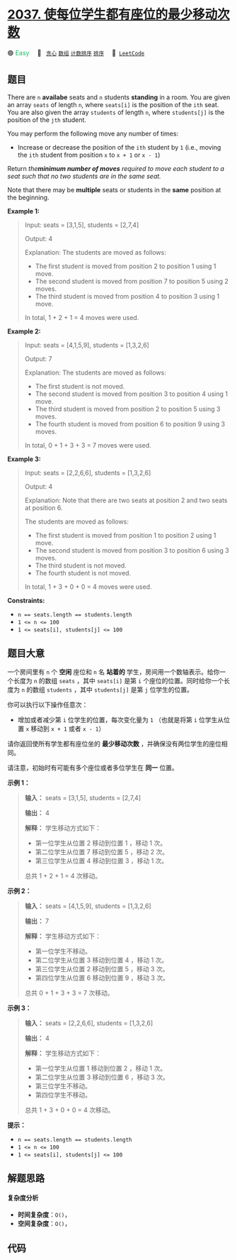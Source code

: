 # [2037. 使每位学生都有座位的最少移动次数](https://leetcode.com/problems/minimum-number-of-moves-to-seat-everyone)

🟢 <font color=#15bd66>Easy</font>&emsp; 🔖&ensp; [`贪心`](/leetcode-js/outline/tag/greedy.md) [`数组`](/leetcode-js/outline/tag/array.md) [`计数排序`](/leetcode-js/outline/tag/counting-sort.md) [`排序`](/leetcode-js/outline/tag/sorting.md)&emsp; 🔗&ensp;[`LeetCode`](https://leetcode.com/problems/minimum-number-of-moves-to-seat-everyone)

## 题目

There are `n` **availabe** seats and `n` students **standing** in a room. You
are given an array `seats` of length `n`, where `seats[i]` is the position of
the `ith` seat. You are also given the array `students` of length `n`, where
`students[j]` is the position of the `jth` student.

You may perform the following move any number of times:

  * Increase or decrease the position of the `ith` student by `1` (i.e., moving the `ith` student from position `x` to `x + 1` or `x - 1`)

Return _the**minimum number of moves** required to move each student to a
seat_ _such that no two students are in the same seat._

Note that there may be **multiple** seats or students in the **same** position
at the beginning.



**Example 1:**

> Input: seats = [3,1,5], students = [2,7,4]
> 
> Output: 4
> 
> Explanation: The students are moved as follows:
> - The first student is moved from position 2 to position 1 using 1 move.
> - The second student is moved from position 7 to position 5 using 2 moves.
> - The third student is moved from position 4 to position 3 using 1 move.
> 
> In total, 1 + 2 + 1 = 4 moves were used.

**Example 2:**

> Input: seats = [4,1,5,9], students = [1,3,2,6]
> 
> Output: 7
> 
> Explanation: The students are moved as follows:
> - The first student is not moved.
> - The second student is moved from position 3 to position 4 using 1 move.
> - The third student is moved from position 2 to position 5 using 3 moves.
> - The fourth student is moved from position 6 to position 9 using 3 moves.
> 
> In total, 0 + 1 + 3 + 3 = 7 moves were used.

**Example 3:**

> Input: seats = [2,2,6,6], students = [1,3,2,6]
> 
> Output: 4
> 
> Explanation: Note that there are two seats at position 2 and two seats at position 6.
> 
> The students are moved as follows:
> - The first student is moved from position 1 to position 2 using 1 move.
> - The second student is moved from position 3 to position 6 using 3 moves.
> - The third student is not moved.
> - The fourth student is not moved.
> 
> In total, 1 + 3 + 0 + 0 = 4 moves were used.

**Constraints:**

  * `n == seats.length == students.length`
  * `1 <= n <= 100`
  * `1 <= seats[i], students[j] <= 100`


## 题目大意

一个房间里有 `n` 个 **空闲** 座位和 `n` 名 **站着的**  学生，房间用一个数轴表示。给你一个长度为 `n` 的数组 `seats`
，其中 `seats[i]` 是第 `i` 个座位的位置。同时给你一个长度为 `n` 的数组 `students` ，其中 `students[j]` 是第
`j` 位学生的位置。

你可以执行以下操作任意次：

  * 增加或者减少第 `i` 位学生的位置，每次变化量为 `1` （也就是将第 `i` 位学生从位置 `x` 移动到 `x + 1` 或者 `x - 1`）

请你返回使所有学生都有座位坐的 **最少移动次数**  ，并确保没有两位学生的座位相同。

请注意，初始时有可能有多个座位或者多位学生在 **同一**  位置。



**示例 1：**

> 
> 
> 
> 
> 
> **输入：** seats = [3,1,5], students = [2,7,4]
> 
> **输出：** 4
> 
> **解释：** 学生移动方式如下：
> - 第一位学生从位置 2 移动到位置 1 ，移动 1 次。
> - 第二位学生从位置 7 移动到位置 5 ，移动 2 次。
> - 第三位学生从位置 4 移动到位置 3 ，移动 1 次。
> 
> 总共 1 + 2 + 1 = 4 次移动。
> 
> 

**示例 2：**

> 
> 
> 
> 
> 
> **输入：** seats = [4,1,5,9], students = [1,3,2,6]
> 
> **输出：** 7
> 
> **解释：** 学生移动方式如下：
> - 第一位学生不移动。
> - 第二位学生从位置 3 移动到位置 4 ，移动 1 次。
> - 第三位学生从位置 2 移动到位置 5 ，移动 3 次。
> - 第四位学生从位置 6 移动到位置 9 ，移动 3 次。
> 
> 总共 0 + 1 + 3 + 3 = 7 次移动。
> 
> 

**示例 3：**

> 
> 
> 
> 
> 
> **输入：** seats = [2,2,6,6], students = [1,3,2,6]
> 
> **输出：** 4
> 
> **解释：** 学生移动方式如下：
> - 第一位学生从位置 1 移动到位置 2 ，移动 1 次。
> - 第二位学生从位置 3 移动到位置 6 ，移动 3 次。
> - 第三位学生不移动。
> - 第四位学生不移动。
> 
> 总共 1 + 3 + 0 + 0 = 4 次移动。
> 
> 



**提示：**

  * `n == seats.length == students.length`
  * `1 <= n <= 100`
  * `1 <= seats[i], students[j] <= 100`


## 解题思路

#### 复杂度分析

- **时间复杂度**：`O()`，
- **空间复杂度**：`O()`，

## 代码

```javascript

```